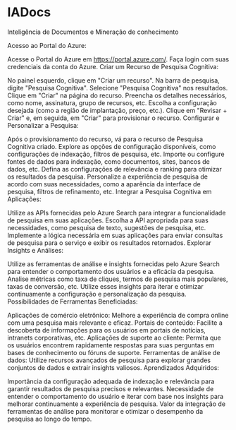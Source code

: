 # IADocs
Inteligência de Documentos e Mineração de conhecimento

Acesso ao Portal do Azure:

Acesse o Portal do Azure em https://portal.azure.com/.
Faça login com suas credenciais da conta do Azure.
Criar um Recurso de Pesquisa Cognitiva:

No painel esquerdo, clique em "Criar um recurso".
Na barra de pesquisa, digite "Pesquisa Cognitiva".
Selecione "Pesquisa Cognitiva" nos resultados.
Clique em "Criar" na página do recurso.
Preencha os detalhes necessários, como nome, assinatura, grupo de recursos, etc.
Escolha a configuração desejada (como a região de implantação, preço, etc.).
Clique em "Revisar + Criar" e, em seguida, em "Criar" para provisionar o recurso.
Configurar e Personalizar a Pesquisa:

Após o provisionamento do recurso, vá para o recurso de Pesquisa Cognitiva criado.
Explore as opções de configuração disponíveis, como configurações de indexação, filtros de pesquisa, etc.
Importe ou configure fontes de dados para indexação, como documentos, sites, bancos de dados, etc.
Defina as configurações de relevância e ranking para otimizar os resultados da pesquisa.
Personalize a experiência de pesquisa de acordo com suas necessidades, como a aparência da interface de pesquisa, filtros de refinamento, etc.
Integrar a Pesquisa Cognitiva em Aplicações:

Utilize as APIs fornecidas pelo Azure Search para integrar a funcionalidade de pesquisa em suas aplicações.
Escolha a API apropriada para suas necessidades, como pesquisa de texto, sugestões de pesquisa, etc.
Implemente a lógica necessária em suas aplicações para enviar consultas de pesquisa para o serviço e exibir os resultados retornados.
Explorar Insights e Análises:

Utilize as ferramentas de análise e insights fornecidas pelo Azure Search para entender o comportamento dos usuários e a eficácia da pesquisa.
Analise métricas como taxa de cliques, termos de pesquisa mais populares, taxas de conversão, etc.
Utilize esses insights para iterar e otimizar continuamente a configuração e personalização da pesquisa.
Possibilidades de Ferramentas Beneficiadas:

Aplicações de comércio eletrônico: Melhore a experiência de compra online com uma pesquisa mais relevante e eficaz.
Portais de conteúdo: Facilite a descoberta de informações para os usuários em portais de notícias, intranets corporativas, etc.
Aplicações de suporte ao cliente: Permita que os usuários encontrem rapidamente respostas para suas perguntas em bases de conhecimento ou fóruns de suporte.
Ferramentas de análise de dados: Utilize recursos avançados de pesquisa para explorar grandes conjuntos de dados e extrair insights valiosos.
Aprendizados Adquiridos:

Importância da configuração adequada de indexação e relevância para garantir resultados de pesquisa precisos e relevantes.
Necessidade de entender o comportamento do usuário e iterar com base nos insights para melhorar continuamente a experiência de pesquisa.
Valor da integração de ferramentas de análise para monitorar e otimizar o desempenho da pesquisa ao longo do tempo.
